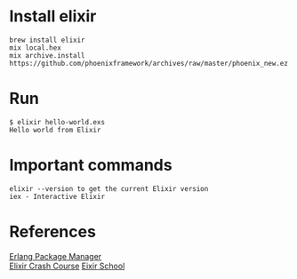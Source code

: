 # Install elixir
```
brew install elixir
mix local.hex
mix archive.install https://github.com/phoenixframework/archives/raw/master/phoenix_new.ez
```

# Run
```
$ elixir hello-world.exs
Hello world from Elixir
```


# Important commands

    elixir --version to get the current Elixir version
    iex - Interactive Elixir


# References
[Erlang Package Manager](https://hex.pm/)    
[Elixir Crash Course](http://elixir-lang.org/crash-course.html)
[Eixir School](https://elixirschool.com/lessons/basics/pipe-operator/)
